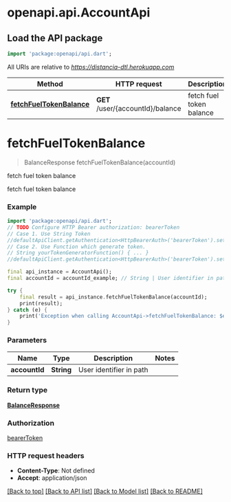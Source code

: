 # openapi.api.AccountApi

## Load the API package
```dart
import 'package:openapi/api.dart';
```

All URIs are relative to *https://distancia-dtl.herokuapp.com*

Method | HTTP request | Description
------------- | ------------- | -------------
[**fetchFuelTokenBalance**](AccountApi.md#fetchfueltokenbalance) | **GET** /user/{accountId}/balance | fetch fuel token balance


# **fetchFuelTokenBalance**
> BalanceResponse fetchFuelTokenBalance(accountId)

fetch fuel token balance

fetch fuel token balance

### Example
```dart
import 'package:openapi/api.dart';
// TODO Configure HTTP Bearer authorization: bearerToken
// Case 1. Use String Token
//defaultApiClient.getAuthentication<HttpBearerAuth>('bearerToken').setAccessToken('YOUR_ACCESS_TOKEN');
// Case 2. Use Function which generate token.
// String yourTokenGeneratorFunction() { ... }
//defaultApiClient.getAuthentication<HttpBearerAuth>('bearerToken').setAccessToken(yourTokenGeneratorFunction);

final api_instance = AccountApi();
final accountId = accountId_example; // String | User identifier in path

try {
    final result = api_instance.fetchFuelTokenBalance(accountId);
    print(result);
} catch (e) {
    print('Exception when calling AccountApi->fetchFuelTokenBalance: $e\n');
}
```

### Parameters

Name | Type | Description  | Notes
------------- | ------------- | ------------- | -------------
 **accountId** | **String**| User identifier in path | 

### Return type

[**BalanceResponse**](BalanceResponse.md)

### Authorization

[bearerToken](../README.md#bearerToken)

### HTTP request headers

 - **Content-Type**: Not defined
 - **Accept**: application/json

[[Back to top]](#) [[Back to API list]](../README.md#documentation-for-api-endpoints) [[Back to Model list]](../README.md#documentation-for-models) [[Back to README]](../README.md)

